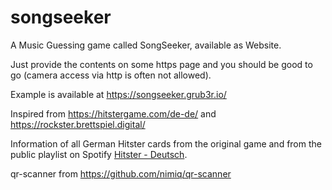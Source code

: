 # songseeker
A Music Guessing game called SongSeeker, available as Website.

Just provide the contents on some https page and you should be good to go (camera access via http is often not allowed).

Example is available at https://songseeker.grub3r.io/

Inspired from https://hitstergame.com/de-de/ and https://rockster.brettspiel.digital/

Information of all German Hitster cards from the original game and from the public playlist on Spotify [Hitster - Deutsch](https://open.spotify.com/playlist/26zIHVncgI9HmHlgYWwnDi).

qr-scanner from https://github.com/nimiq/qr-scanner